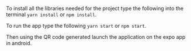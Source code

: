 To install all the libraries needed for the project type the 
following into the terminal `yarn install` or `npm install`. 

To run the app type the following `yarn start` or `npm start`.

Then using the QR code generated launch the application on the expo 
app in android.